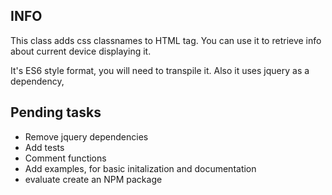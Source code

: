 ## INFO ##
This class adds css classnames to HTML tag.
You can use it to retrieve info about current device displaying it.

It's ES6 style format, you will need to transpile it.
Also it uses jquery as a dependency,


## Pending tasks ##

* Remove jquery dependencies
* Add tests
* Comment functions
* Add examples, for basic initalization and documentation
* evaluate create an NPM package
